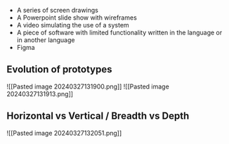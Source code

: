 - A series of screen drawings
- A Powerpoint slide show with wireframes
- A video simulating the use of a system
- A piece of software with limited functionality written in the language or in another language
- Figma

## Evolution of prototypes
![[Pasted image 20240327131900.png]]
![[Pasted image 20240327131913.png]]
## Horizontal vs Vertical / Breadth vs Depth
![[Pasted image 20240327132051.png]]
